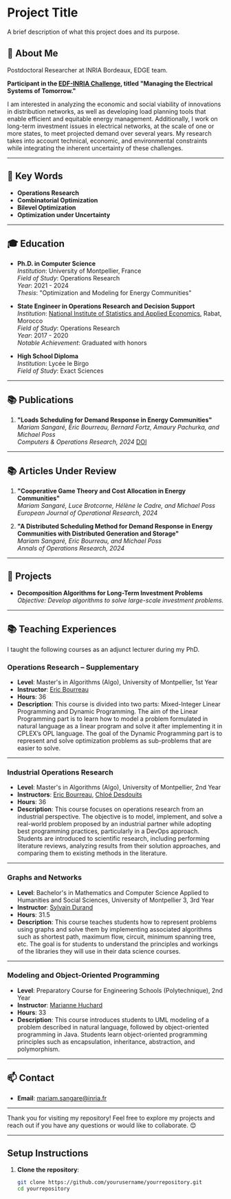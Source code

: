# Project Title

A brief description of what this project does and its purpose.

## 🎯 About Me

Postdoctoral Researcher at INRIA Bordeaux, EDGE team.

**Participant in the [EDF-INRIA Challenge](https://www.inria.fr/fr/inria-edf), titled "Managing the Electrical Systems of Tomorrow."**

I am interested in analyzing the economic and social viability of innovations in distribution networks, as well as developing load planning tools that enable efficient and equitable energy management. Additionally, I work on long-term investment issues in electrical networks, at the scale of one or more states, to meet projected demand over several years. My research takes into account technical, economic, and environmental constraints while integrating the inherent uncertainty of these challenges.

---

## 🌱 Key Words
- **Operations Research**
- **Combinatorial Optimization**
- **Bilevel Optimization**
- **Optimization under Uncertainty**

---

## 🎓 Education

- **Ph.D. in Computer Science**  
  _Institution_: University of Montpellier, France  
  _Field of Study_: Operations Research  
  _Year_: 2021 - 2024  
  _Thesis_: "Optimization and Modeling for Energy Communities"

- **State Engineer in Operations Research and Decision Support**  
  _Institution_: [National Institute of Statistics and Applied Economics](https://insea.ac.ma/), Rabat, Morocco  
  _Field of Study_: Operations Research  
  _Year_: 2017 - 2020  
  _Notable Achievement_: Graduated with honors

- **High School Diploma**  
  _Institution_: Lycée le Birgo  
  _Field of Study_: Exact Sciences

---

## 📚 Publications

1. **"Loads Scheduling for Demand Response in Energy Communities"**  
   _Mariam Sangaré, Eric Bourreau, Bernard Fortz, Amaury Pachurka, and Michael Poss_  
   _Computers & Operations Research, 2024_ [DOI](https://doi.org/10.1016/j.cor.2023.106358)

---

## 📚 Articles Under Review

1. **"Cooperative Game Theory and Cost Allocation in Energy Communities"**  
   _Mariam Sangaré, Luce Brotcorne, Hélène le Cadre, and Michael Poss_  
   _European Journal of Operational Research, 2024_

2. **"A Distributed Scheduling Method for Demand Response in Energy Communities with Distributed Generation and Storage"**  
   _Mariam Sangaré, Eric Bourreau, and Michael Poss_  
   _Annals of Operations Research, 2024_

---

## 🌟 Projects

- **Decomposition Algorithms for Long-Term Investment Problems**  
  _Objective: Develop algorithms to solve large-scale investment problems._

---

## 📚 Teaching Experiences

I taught the following courses as an adjunct lecturer during my PhD.

### **Operations Research – Supplementary**
- **Level**: Master's in Algorithms (Algo), University of Montpellier, 1st Year
- **Instructor**: [Eric Bourreau](https://www.lirmm.fr/eric-bourreau/)
- **Hours**: 36
- **Description**: This course is divided into two parts: Mixed-Integer Linear Programming and Dynamic Programming. The aim of the Linear Programming part is to learn how to model a problem formulated in natural language as a linear program and solve it after implementing it in CPLEX’s OPL language. The goal of the Dynamic Programming part is to represent and solve optimization problems as sub-problems that are easier to solve.

---

### **Industrial Operations Research**
- **Level**: Master's in Algorithms (Algo), University of Montpellier, 2nd Year
- **Instructors**: [Eric Bourreau](https://www.lirmm.fr/eric-bourreau/), [Chloé Desdouits](https://www.linkedin.com/in/cdesdouits)
- **Hours**: 36
- **Description**: This course focuses on operations research from an industrial perspective. The objective is to model, implement, and solve a real-world problem proposed by an industrial partner while adopting best programming practices, particularly in a DevOps approach. Students are introduced to scientific research, including performing literature reviews, analyzing results from their solution approaches, and comparing them to existing methods in the literature.

---

### **Graphs and Networks**
- **Level**: Bachelor's in Mathematics and Computer Science Applied to Humanities and Social Sciences, University of Montpellier 3, 3rd Year
- **Instructor**: [Sylvain Durand](https://www.lirmm.fr/~sdurand/)
- **Hours**: 31.5
- **Description**: This course teaches students how to represent problems using graphs and solve them by implementing associated algorithms such as shortest path, maximum flow, circuit, minimum spanning tree, etc. The goal is for students to understand the principles and workings of the libraries they will use in their data science courses.

---

### **Modeling and Object-Oriented Programming**
- **Level**: Preparatory Course for Engineering Schools (Polytechnique), 2nd Year
- **Instructor**: [Marianne Huchard](https://marianne-huchard.fr/)
- **Hours**: 33
- **Description**: This course introduces students to UML modeling of a problem described in natural language, followed by object-oriented programming in Java. Students learn object-oriented programming principles such as encapsulation, inheritance, abstraction, and polymorphism.

---

## 📫 Contact

- **Email**: [mariam.sangare@inria.fr](mailto:mariam.sangare@inria.fr)

---

Thank you for visiting my repository! Feel free to explore my projects and reach out if you have any questions or would like to collaborate. 😊

---

## Setup Instructions

1. **Clone the repository**:
   ```bash
   git clone https://github.com/yourusername/yourrepository.git
   cd yourrepository
